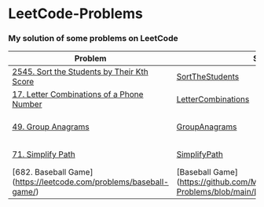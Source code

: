 # LeetCode-Problems
### My solution of some problems on LeetCode
Problem | Solution | Used
--- | --- | ---
[2545. Sort the Students by Their Kth Score](https://leetcode.com/problems/sort-the-students-by-their-kth-score/) | [SortTheStudents](https://github.com/MaiElkhodery/LeetCode-Problems/blob/main/LeetCode/SortTheStudents.java) | Insertion Sort
[17. Letter Combinations of a Phone Number](https://leetcode.com/problems/letter-combinations-of-a-phone-number/) | [LetterCombinations](https://github.com/MaiElkhodery/LeetCode-Problems/blob/main/LeetCode/letterCombinations.java) | HashMap, ArrayList
[49. Group Anagrams](https://leetcode.com/problems/group-anagrams/) | [GroupAnagrams](https://github.com/MaiElkhodery/LeetCode-Problems/blob/main/LeetCode/groupAnagrams.java) | HashMap, ArrayList, List
[71. Simplify Path](https://leetcode.com/problems/simplify-path/)|[SimplifyPath](https://github.com/MaiElkhodery/LeetCode-Problems/blob/main/LeetCode/simplifyPath.java) | Stack, Array
[682. Baseball Game] (https://leetcode.com/problems/baseball-game/) | [Baseball Game] (https://github.com/MaiElkhodery/LeetCode-Problems/blob/main/LeetCode/BaseBall_Game.kt)
